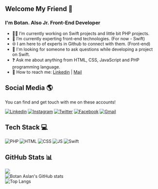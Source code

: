 ## Welcome My Friend 🙋
###  I'm Botan. Also Jr. Front-End Developer 

- 👩‍💻 I’m currently working on Swift projects and little bit PHP projects.
- 📝 I’m currently experting front-end technologies. (For now - Swift)
- 🌐 I am here to of experts in Github to connect with them. (Front-end)
- 🤔 I'm looking for someone to ask questions while developing a project on Swift.
- ❓ Ask me about anything from HTML, CSS, JavaScript and PHP programming language.
- 🧐 How to reach me: [Linkedin](https://www.linkedin.com/in/btnaslan/) | [Mail](mailto:btnaslan@gmail.com)

## Social Media 🌎

You can find and get touch with me on these accounts!

[![Linkedin](https://img.shields.io/badge/-Linkedin-0177b5?style=for-the-badge&logo=linkedin&logoColor=white)](https://www.linkedin.com/in/btnaslan/)
[![Instagram](https://img.shields.io/badge/-Instagram-E4405F?style=for-the-badge&logo=instagram&logoColor=white)](https://www.instagram.com/btnaslan/)
[![Twitter](https://img.shields.io/badge/-Twitter-1DA1F2?style=for-the-badge&logo=twitter&logoColor=white)](https://twitter.com/btnaslann/)
[![Facebook](https://img.shields.io/badge/-Facebook-1877F2?style=for-the-badge&logo=facebook&logoColor=white)](https://www.facebook.com/botanaslann/)
[![Gmail](https://img.shields.io/badge/-Gmail-EA4335?style=for-the-badge&logo=Gmail&logoColor=white)](mailto:btnaslan@gmail.com)

## Tech Stack 💻

![PHP](https://img.shields.io/badge/PHP-005ed1.svg?style=for-the-badge&logo=php&logoColor=white) ![HTML](https://img.shields.io/badge/HTML-E34F26.svg?style=for-the-badge&logo=HTML5&logoColor=white) ![CSS](https://img.shields.io/badge/css-1572B6.svg?style=for-the-badge&logo=CSS3&logoColor=white) ![JS](https://img.shields.io/badge/js-F7DF1E.svg?style=for-the-badge&logo=javascript&logoColor=black) ![Swift](https://img.shields.io/badge/swift-F05138?style=for-the-badge&logo=swift&logoColor=white) 

## GitHub Stats 📊

![](https://komarev.com/ghpvc/?username=botanaslan&color=brightgreen)</br>
![Botan Aslan's GitHub stats](https://github-readme-stats.vercel.app/api?username=botanaslan)</br>
![Top Langs](https://github-readme-stats.vercel.app/api/top-langs/?botanaslan)</br>
